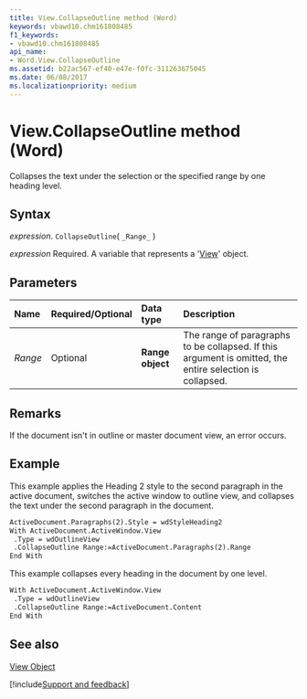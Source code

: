 ```yaml
---
title: View.CollapseOutline method (Word)
keywords: vbawd10.chm161808485
f1_keywords:
- vbawd10.chm161808485
api_name:
- Word.View.CollapseOutline
ms.assetid: b22ac567-ef40-e47e-f0fc-311263675045
ms.date: 06/08/2017
ms.localizationpriority: medium
---
```



# View.CollapseOutline method (Word)

Collapses the text under the selection or the specified range by one heading level.


## Syntax

_expression_. `CollapseOutline`( `_Range_` )

_expression_ Required. A variable that represents a '[View](Word.View.md)' object.


## Parameters



|Name|Required/Optional|Data type|Description|
|:-----|:-----|:-----|:-----|
| _Range_|Optional| **Range object**|The range of paragraphs to be collapsed. If this argument is omitted, the entire selection is collapsed.|

## Remarks

If the document isn't in outline or master document view, an error occurs.


## Example

This example applies the Heading 2 style to the second paragraph in the active document, switches the active window to outline view, and collapses the text under the second paragraph in the document.


```vb
ActiveDocument.Paragraphs(2).Style = wdStyleHeading2 
With ActiveDocument.ActiveWindow.View 
 .Type = wdOutlineView 
 .CollapseOutline Range:=ActiveDocument.Paragraphs(2).Range 
End With
```

This example collapses every heading in the document by one level.




```vb
With ActiveDocument.ActiveWindow.View 
 .Type = wdOutlineView 
 .CollapseOutline Range:=ActiveDocument.Content 
End With
```


## See also


[View Object](Word.View.md)

[!include[Support and feedback](~/includes/feedback-boilerplate.md)]
